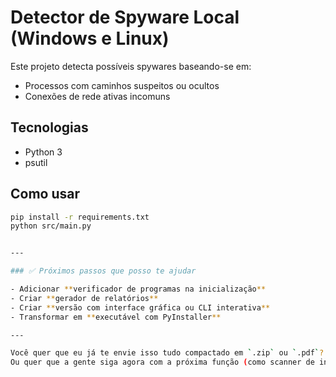# Detector de Spyware Local (Windows e Linux)

Este projeto detecta possíveis spywares baseando-se em:
- Processos com caminhos suspeitos ou ocultos
- Conexões de rede ativas incomuns

## Tecnologias
- Python 3
- psutil

## Como usar

```bash
pip install -r requirements.txt
python src/main.py


---

### ✅ Próximos passos que posso te ajudar

- Adicionar **verificador de programas na inicialização**  
- Criar **gerador de relatórios**
- Criar **versão com interface gráfica ou CLI interativa**
- Transformar em **executável com PyInstaller**

---

Você quer que eu já te envie isso tudo compactado em `.zip` ou `.pdf`?  
Ou quer que a gente siga agora com a próxima função (como scanner de inicialização ou geração de relatório)?
